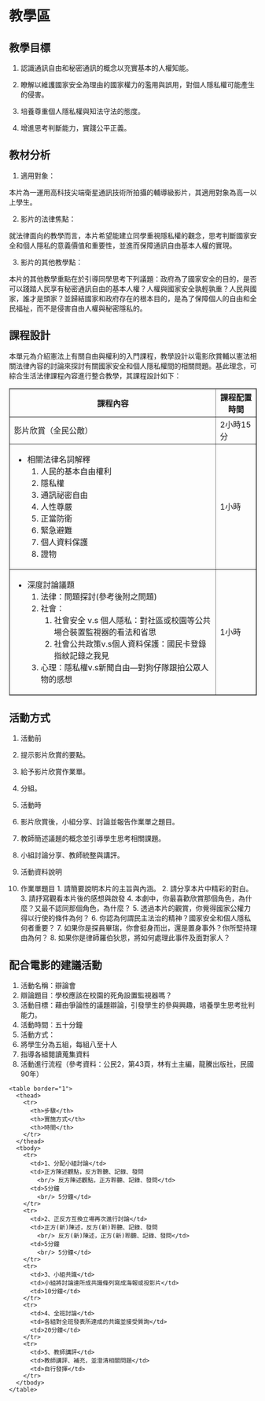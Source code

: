 # 教學區

## 教學目標

1. 認識通訊自由和秘密通訊的概念以充實基本的人權知能。

2. 瞭解以維護國家安全為理由的國家權力的濫用與誤用，對個人隱私權可能產生的侵害。

3. 培養尊重個人隱私權與知法守法的態度。

4. 增進思考判斷能力，實踐公平正義。

## 教材分析

1. 適用對象：

  本片為一運用高科技尖端衛星通訊技術所拍攝的輔導級影片，其適用對象為高一以上學生。

2. 影片的法律焦點：

  就法律面向的教學而言，本片希望能建立同學重視隱私權的觀念，思考判斷國家安全和個人隱私的意義價值和重要性，並進而保障通訊自由基本人權的實現。

3. 影片的其他教學點：

  本片的其他教學重點在於引導同學思考下列議題：政府為了國家安全的目的，是否可以踐踏人民享有秘密通訊自由的基本人權？人權與國家安全孰輕孰重？人民與國家，誰才是頭家？並歸結國家和政府存在的根本目的，是為了保障個人的自由和全民福祉，而不是侵害自由人權與秘密隱私的。
 　　     
## 課程設計

本單元為介紹憲法上有關自由與權利的入門課程，教學設計以電影欣賞輔以憲法相關法律內容的討論來探討有關國家安全和個人隱私權間的相關問題。基此理念，可綜合生活法律課程內容進行整合教學，其課程設計如下：

<table border="1">
  <thead>
    <tr>
      <th>課程內容</th>
      <th>課程配置時間</th>
    </tr>
  </thead>
  <tbody>
    <tr>
      <td>影片欣賞（全民公敵）</td>
      <td>2小時15分</td>
    </tr>
    <tr>
      <td>
        <ul>
          <li>
            相關法律名詞解釋
            <ol>
              <li>人民的基本自由權利</li>
              <li>隱私權</li>
              <li>通訊祕密自由</li>
              <li>人性尊嚴</li>
              <li>正當防衛</li>
              <li>緊急避難</li>
              <li>個人資料保護</li>
              <li>證物</li>
            </ol>
          </li>
        </ul>
      </td>
      <td>1小時</td>
    </tr>
    <tr>
      <td>
        <ul>
        <li>
          深度討論議題
          <ol>
            <li>法律：問題探討(參考後附之問題)</li>
            <li>
              社會：
              <ol>
                <li>社會安全 v.s 個人隱私：對社區或校園等公共場合裝置監視器的看法和省思</li>
                <li>社會公共政策v.s個人資料保護：國民卡登錄指紋記錄之我見</li>
              </ol>
            </li>
            <li>心理：隱私權v.s新聞自由―對狗仔隊跟拍公眾人物的感想</li>
          </ol>
        </li>
      </ul>
      </td>
      <td>1小時</td>
    </tr>
  </tbody>
</table>

## 活動方式

1. 活動前
  1. 提示影片欣賞的要點。
  2. 給予影片欣賞作業單。
  3. 分組。

2. 活動時
  1. 影片欣賞後，小組分享、討論並報告作業單之題目。
  2. 教師簡述議題的概念並引導學生思考相關課題。
  3. 小組討論分享、教師統整與講評。

3. 活動資料說明
  1. 作業單題目
    1. 請簡要說明本片的主旨與內涵。
    2. 請分享本片中精彩的對白。
    3. 請抒寫觀看本片後的感想與啟發
    4. 本劇中，你最喜歡欣賞那個角色，為什麼？又最不認同那個角色，為什麼？
    5. 透過本片的觀賞，你覺得國家公權力得以行使的條件為何？
    6. 你認為何謂民主法治的精神？國家安全和個人隱私何者重要？
    7. 如果你是探員畢瑞，你會挺身而出，還是置身事外？你所堅持理由為何？
    8. 如果你是律師羅伯狄恩，將如何處理此事件及面對家人？

## 配合電影的建議活動

1. 活動名稱：辯論會
2. 辯論題目：學校應該在校園的死角設置監視器嗎？
3. 活動目標：藉由爭論性的議題辯論，引發學生的參與興趣，培養學生思考批判能力。
4. 活動時間：五十分鐘
5. 活動方式：
  1. 將學生分為五組，每組八至十人
  2. 指導各組閱讀蒐集資料
  3. 活動進行流程（參考資料：公民2，第43頁，林有土主編，龍騰出版社，民國90年）

    <table border="1">
      <thead>
        <tr>
          <th>步驟</th>
          <th>實施方式</th>
          <th>時間</th>
        </tr>
      </thead>
      <tbody>
        <tr>
          <td>1、分配小組討論</td>
          <td>正方陳述觀點，反方聆聽、記錄、發問
            <br/> 反方陳述觀點，正方聆聽、記錄、發問</td>
          <td>5分鐘
            <br/> 5分鐘</td>
        </tr>
        <tr>
          <td>2、正反方互換立場再次進行討論</td>
          <td>正方(新)陳述，反方(新)聆聽、記錄、發問
            <br/> 反方(新)陳述，正方(新)聆聽、記錄、發問</td>
          <td>5分鐘
            <br/> 5分鐘</td>
        </tr>
        <tr>
          <td>3、小組共識</td>
          <td>小組將討論達所成共識條列寫成海報或投影片</td>
          <td>10分鐘</td>
        </tr>
        <tr>
          <td>4、全班討論</td>
          <td>各組對全班發表所達成的共識並接受質詢</td>
          <td>20分鐘</td>
        </tr>
        <tr>
          <td>5、教師講評</td>
          <td>教師講評、補充，並澄清相關問題</td>
          <td>自行發揮</td>
        </tr>
      </tbody>
    </table>